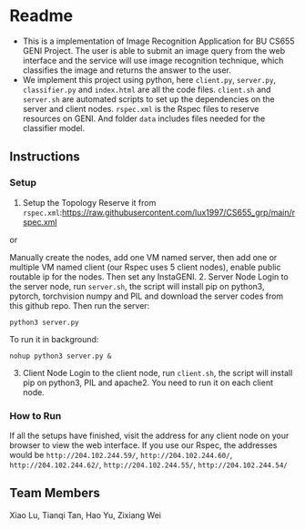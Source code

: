 # Readme
- This is a implementation of Image Recognition Application for BU CS655 GENI Project. The user is able to submit an image query from the web interface and the service will use image recognition technique, which classifies the image and returns the answer to the user.
- We implement this project using python, here ```client.py```, ```server.py```, ```classifier.py``` and ```index.html``` are all the code files. ```client.sh``` and ```server.sh``` are automated scripts to set up the dependencies on the server and client nodes. ```rspec.xml``` is the Rspec files to reserve resources on GENI. And folder ```data``` includes files needed for the classifier model.
## Instructions
### Setup
1. Setup the Topology
Reserve it from ```rspec.xml```:https://raw.githubusercontent.com/lux1997/CS655_grp/main/rspec.xml

or

Manually create the nodes, add one VM named server, then add one or multiple VM named client (our Rspec uses 5 client nodes), enable public routable ip for the nodes. Then set any InstaGENI.
2. Server Node
Login to the server node, run ```server.sh```, the script will install pip on python3, pytorch, torchvision numpy and PIL and download the server codes from this github repo.
Then run the server:
```
python3 server.py
```
To run it in background:
```
nohup python3 server.py &
```
3. Client Node
Login to the client node, run ```client.sh```, the script will install pip on python3, PIL and apache2. You need to run it on each client node.
### How to Run
If all the setups have finished, visit the address for any client node on your browser to view the web interface. If you use our Rspec, the addresses would be ```http://204.102.244.59/```, ```http://204.102.244.60/```, ```http://204.102.244.62/```, ```http://204.102.244.55/```, ```http://204.102.244.54/```
## Team Members
Xiao Lu, Tianqi Tan, Hao Yu, Zixiang Wei
